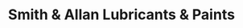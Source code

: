 ---
title: "Smith & Allan Lubricants & Paints"
url: /darlington/smith-und-allan-lubricants-und-paints/
shop: Allgemein
---
